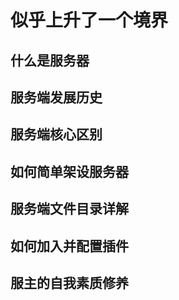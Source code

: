 # 似乎上升了一个境界

## 什么是服务器

## 服务端发展历史

## 服务端核心区别

## 如何简单架设服务器

## 服务端文件目录详解

## 如何加入并配置插件

## 服主的自我素质修养